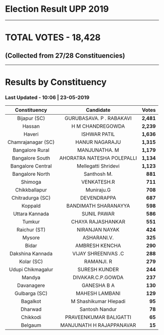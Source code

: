 # Election Result UPP 2019

---
# TOTAL VOTES - 18,428 
## (Collected from 27/28 Constituencies) 


---
# Results by Constituency 

### Last Updated - 10:06 | 23-05-2019 


|   Constituency   |        Candidate         |  Votes  |
|:----------------:|:------------------------:|--------:|
|   Bijapur (SC)   | GURUBASAVA. P . RABAKAVI |**2,481**|
|      Hassan      |     H M CHANDREGOWDA     |**2,239**|
|      Haveri      |       ISHWAR PATIL       |**1,636**|
|Chamrajanagar (SC)|      HANUR NAGARAJU      |**1,315**|
| Bangalore Rural  |      MANJUNATHA. M       |**1,179**|
| Bangalore South  |AHORATRA NATESHA POLEPALLI|**1,134**|
|Bangalore Central |   Mellegatti Shridevi    |**1,123**|
| Bangalore North  |       Santhosh M.        |  **881**|
|     Shimoga      |       VENKATESH.R        |  **711**|
|  Chikkballapur   |        Muniraju.G        |  **708**|
| Chitradurga (SC) |       DEVENDRAPPA        |  **687**|
|     Koppald      |   BANDIMATH SHARANAYYA   |  **598**|
|  Uttara Kannada  |       SUNIL PAWAR        |  **586**|
|      Tumkur      |    CHAYA RAJASHANKAR     |  **551**|
|   Raichur (ST)   |      NIRANJAN NAYAK      |  **424**|
|      Mysore      |       ASHARANI.V.        |  **325**|
|      Bidar       |      AMBRESH KENCHA      |  **290**|
| Dakshina Kannada |   VIJAY SHREENIVAS .C    |  **288**|
|    Kolar (SC)    |        RAMANJI. R        |  **279**|
|Udupi Chikmagalur |      SURESH KUNDER       |  **244**|
|      Mandya      |    DIVAKAR.C.P.GOWDA     |  **237**|
|    Davanagere    |       GANESHA B A        |  **130**|
|  Gulbarga (SC)   |      MAHESH LAMBANI      |  **129**|
|     Bagalkot     |  M Shashikumar Hlepadi   |   **95**|
|     Dharwad      |      Santosh Nandur      |   **78**|
|     Chikkodi     |  PRAVEENKUMAR BALIGATTI  |   **65**|
|     Belgaum      | MANJUNATH H RAJAPPANAVAR |   **15**|


<script async src='https://www.googletagmanager.com/gtag/js?id=UA-138371535-2'></script><script>window.dataLayer = window.dataLayer || [];function gtag(){dataLayer.push(arguments);}gtag('js', new Date());gtag('config', 'UA-138371535-2');</script>